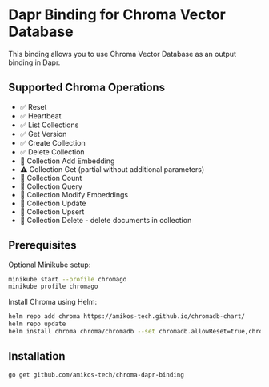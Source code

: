 # Dapr Binding for Chroma Vector Database

This binding allows you to use Chroma Vector Database as an output binding in Dapr.

## Supported Chroma Operations

- ✅ Reset
- ✅ Heartbeat
- ✅ List Collections
- ✅ Get Version
- ✅ Create Collection
- ✅ Delete Collection
- 🚫 Collection Add Embedding
- ⚠️ Collection Get (partial without additional parameters)
- 🚫 Collection Count
- 🚫 Collection Query
- 🚫 Collection Modify Embeddings
- 🚫 Collection Update
- 🚫 Collection Upsert
- 🚫 Collection Delete - delete documents in collection

## Prerequisites

Optional Minikube setup:

```bash
minikube start --profile chromago
minikube profile chromago
```

Install Chroma using Helm:

```bash
helm repo add chroma https://amikos-tech.github.io/chromadb-chart/
helm repo update
helm install chroma chroma/chromadb --set chromadb.allowReset=true,chromadb.apiVersion=0.4.5-dev
```

## Installation

```bash
go get github.com/amikos-tech/chroma-dapr-binding
```
